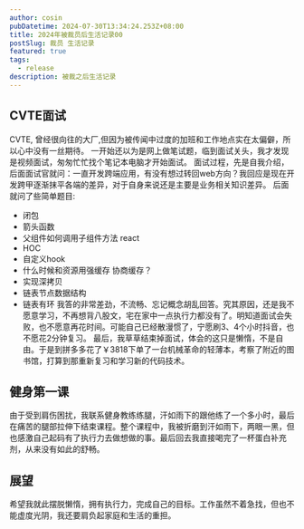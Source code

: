 ```yaml
---
author: cosin
pubDatetime: 2024-07-30T13:34:24.253Z+08:00  
title: 2024年被裁员后生活记录00
postSlug: 裁员 生活记录
featured: true
tags:
  - release
description: 被裁之后生活记录
---
```


## CVTE面试
CVTE, 曾经很向往的大厂,但因为被传闻中过度的加班和工作地点实在太偏僻，所以心中没有一丝期待。
一开始还以为是网上做笔试题，临到面试关头，我才发现是视频面试，匆匆忙忙找个笔记本电脑才开始面试。
面试过程，先是自我介绍，后面面试官就问：一直开发跨端应用，有没有想过转回web方向？我回应是现在开发跨甲逐渐抹平各端的差异，对于自身来说还是主要是业务相关知识差异。
后面就问了些简单题目:
- 闭包
- 箭头函数
- 父组件如何调用子组件方法 react
- HOC
- 自定义hook
- 什么时候和资源用强缓存 协商缓存？
- 实现深拷贝
- 链表节点数据结构
- 链表有环
我答的非常差劲，不流畅、忘记概念胡乱回答。究其原因，还是我不愿意学习，不再想背八股文，宅在家中一点执行力都没有了。明知道面试会失败，也不愿意再花时间。可能自己已经散漫惯了，宁愿刷3、4个小时抖音，也不愿花2分钟复习。
最后，我草草结束掉面试，体会的这只是懒惰，不是自由。于是到拼多多花了￥3818下单了一台机械革命的轻薄本，考察了附近的图书馆，打算到那重新复习和学习新的代码技术。

## 健身第一课
由于受到肩伤困扰，我联系健身教练练腿，汗如雨下的跟他练了一个多小时，最后在痛苦的腿部拉伸下结束课程。整个课程中，我被折磨到汗如雨下，两眼一黑，但也感激自己起码有了执行力去做想做的事。最后回去我直接喝完了一杯蛋白补充剂，从来没有如此的舒畅。

## 展望
希望我就此摆脱懒惰，拥有执行力，完成自己的目标。工作虽然不着急找，但也不能虚度光阴，我还要肩负起家庭和生活的重担。
